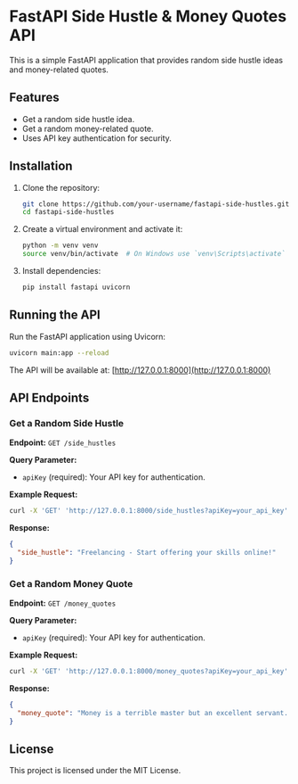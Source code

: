 # FastAPI Side Hustle & Money Quotes API

This is a simple FastAPI application that provides random side hustle ideas and money-related quotes.

## Features
- Get a random side hustle idea.
- Get a random money-related quote.
- Uses API key authentication for security.

## Installation
1. Clone the repository:
   ```bash
   git clone https://github.com/your-username/fastapi-side-hustles.git
   cd fastapi-side-hustles
   ```

2. Create a virtual environment and activate it:
   ```bash
   python -m venv venv
   source venv/bin/activate  # On Windows use `venv\Scripts\activate`
   ```

3. Install dependencies:
   ```bash
   pip install fastapi uvicorn
   ```

## Running the API
Run the FastAPI application using Uvicorn:
```bash
uvicorn main:app --reload
```

The API will be available at: [http://127.0.0.1:8000](http://127.0.0.1:8000)

## API Endpoints
### Get a Random Side Hustle
**Endpoint:** `GET /side_hustles`

**Query Parameter:**
- `apiKey` (required): Your API key for authentication.

**Example Request:**
```bash
curl -X 'GET' 'http://127.0.0.1:8000/side_hustles?apiKey=your_api_key' -H 'accept: application/json'
```

**Response:**
```json
{
  "side_hustle": "Freelancing - Start offering your skills online!"
}
```

### Get a Random Money Quote
**Endpoint:** `GET /money_quotes`

**Query Parameter:**
- `apiKey` (required): Your API key for authentication.

**Example Request:**
```bash
curl -X 'GET' 'http://127.0.0.1:8000/money_quotes?apiKey=your_api_key' -H 'accept: application/json'
```

**Response:**
```json
{
  "money_quote": "Money is a terrible master but an excellent servant. - P.T. Barnum"
}
```

## License
This project is licensed under the MIT License.

